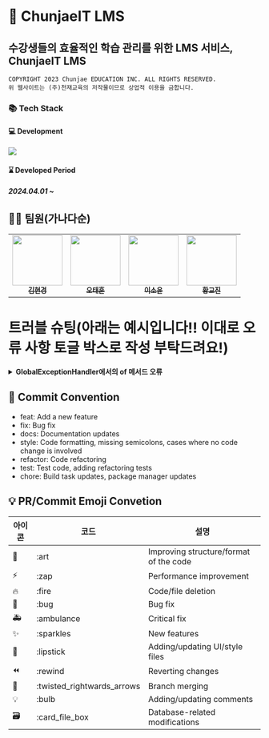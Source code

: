# 📝 ChunjaeIT LMS
## 수강생들의 효율적인 학습 관리를 위한 LMS 서비스, ChunjaeIT LMS
```
COPYRIGHT 2023 Chunjae EDUCATION INC. ALL RIGHTS RESERVED.
위 웹사이트는 (주)천재교육의 저작물이므로 상업적 이용을 금합니다.
```

### 📚 Tech Stack
#### 💻 Development
<img src="https://skillicons.dev/icons?i=java,spring,mysql,html,css,js,docker,grafana,prometheus& perline="/>

#### ⌛ Developed Period
##### 2024.04.01 ~

## 🧑‍🦲 팀원(가나다순)

<table>
  <tbody>
    <tr>
      <td align="center"><a href="https://github.com/RosieOh"><img src="https://github.com/ECO-TVY/.github/assets/104690434/69313dae-3288-47d1-aec3-f5314eb32fa3" width="100px;" alt=""/><br /><sub><b>김현경</b></sub></a><br /></td>
      <td align="center"><a href="https://github.com/sendjin5"><img src="https://github.com/ECO-TVY/.github/assets/104690434/69313dae-3288-47d1-aec3-f5314eb32fa3" width="100px;" alt=""/><br /><sub><b>오태훈</b></sub></a><br /></td>
 <td align="center"><a href="https://github.com/sendjin5"><img src="https://github.com/ECO-TVY/.github/assets/104690434/69313dae-3288-47d1-aec3-f5314eb32fa3" width="100px;" alt=""/><br /><sub><b>이소윤</b></sub></a><br /></td>
 <td align="center"><a href="https://github.com/sendjin5"><img src="https://github.com/ECO-TVY/.github/assets/104690434/69313dae-3288-47d1-aec3-f5314eb32fa3" width="100px;" alt=""/><br /><sub><b>황교진</b></sub></a><br /></td>
    </tr>
  </tbody>
</table>


# 트러블 슈팅(아래는 예시입니다!! 이대로 오류 사항 토글 박스로 작성 부탁드려요!)

<details>
 <summary><b>GlobalExceptionHandler에서의 of 메서드 오류</b></summary>

>  ErrorResponse 클래스에 of 메서드가 없어서 해당 오류가 발생
- GlobalExceptionHandler에서 ErrorResponse 호출 시 미 호출로 인한 해당 오류가 발생

## 원인이 뭘까? 🧐
> import com.dalbang.global.error.*; <- 이게 아닌 import org.springframework.web.ErrorResponse; 자체 내장 클래스로 지정되어서 호출이 되지 않았음

## 어떻게 해결하나요? 🧐
> import의 경로 수정
- import com.dalbang.global.error.*; 로 수정
</details>

## 🎯 Commit Convention

- feat: Add a new feature
- fix: Bug fix
- docs: Documentation updates
- style: Code formatting, missing semicolons, cases where no code change is involved
- refactor: Code refactoring
- test: Test code, adding refactoring tests
- chore: Build task updates, package manager updates

## 💡 PR/Commit Emoji Convetion

| 아이콘 | 코드                       | 설명                     |
| ------ | -------------------------- | ------------------------ |
| 🎨     | :art                       | Improving structure/format of the code   |
| ⚡️    | :zap                       | Performance improvement               |
| 🔥     | :fire                      | 	Code/file deletion          |
| 🐛     | :bug                       | Bug fix             |
| 🚑     | :ambulance                 | Critical fix|
| ✨     | :sparkles                  | New features               |
| 💄     | :lipstick                  | Adding/updating UI/style files |
| ⏪     | :rewind                    | Reverting changes     |
| 🔀     | :twisted_rightwards_arrows | Branch merging            |
| 💡     | :bulb                      | Adding/updating comments         |
| 🗃      | :card_file_box             | Database-related modifications   |
